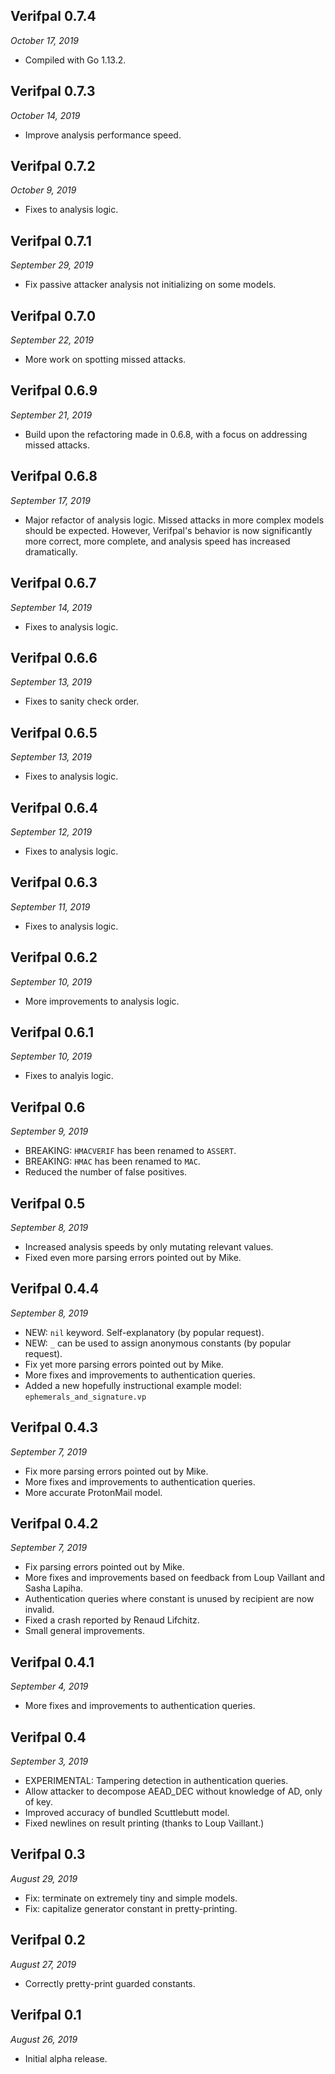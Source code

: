 <!---
# SPDX-FileCopyrightText: © 2019-2020 Nadim Kobeissi <nadim@symbolic.software>
# SPDX-License-Identifier: CC-BY-NC-ND-4.0
-->

## Verifpal 0.7.4
*October 17, 2019*

- Compiled with Go 1.13.2.

## Verifpal 0.7.3
*October 14, 2019*

- Improve analysis performance speed.

## Verifpal 0.7.2
*October 9, 2019*

- Fixes to analysis logic.

## Verifpal 0.7.1
*September 29, 2019*

- Fix passive attacker analysis not initializing on some models.

## Verifpal 0.7.0
*September 22, 2019*

- More work on spotting missed attacks.

## Verifpal 0.6.9
*September 21, 2019*

- Build upon the refactoring made in 0.6.8, with a focus on addressing missed attacks.

## Verifpal 0.6.8
*September 17, 2019*

- Major refactor of analysis logic. Missed attacks in more complex models should be expected. However, Verifpal's behavior is now significantly more correct, more complete, and analysis speed has increased dramatically.

## Verifpal 0.6.7
*September 14, 2019*

- Fixes to analysis logic.

## Verifpal 0.6.6
*September 13, 2019*

- Fixes to sanity check order.

## Verifpal 0.6.5
*September 13, 2019*

- Fixes to analysis logic.

## Verifpal 0.6.4
*September 12, 2019*

- Fixes to analysis logic.

## Verifpal 0.6.3
*September 11, 2019*

- Fixes to analysis logic.

## Verifpal 0.6.2
*September 10, 2019*

- More improvements to analysis logic.

## Verifpal 0.6.1
*September 10, 2019*

- Fixes to analyis logic.

## Verifpal 0.6
*September 9, 2019*

- BREAKING: `HMACVERIF` has been renamed to `ASSERT`.
- BREAKING: `HMAC` has been renamed to `MAC`.
- Reduced the number of false positives.

## Verifpal 0.5
*September 8, 2019*

- Increased analysis speeds by only mutating relevant values.
- Fixed even more parsing errors pointed out by Mike.

## Verifpal 0.4.4
*September 8, 2019*

- NEW: `nil` keyword. Self-explanatory (by popular request).
- NEW: `_` can be used to assign anonymous constants (by popular request).
- Fix yet more parsing errors pointed out by Mike.
- More fixes and improvements to authentication queries.
- Added a new hopefully instructional example model: `ephemerals_and_signature.vp`

## Verifpal 0.4.3
*September 7, 2019*

- Fix more parsing errors pointed out by Mike.
- More fixes and improvements to authentication queries.
- More accurate ProtonMail model. 

## Verifpal 0.4.2
*September 7, 2019*

- Fix parsing errors pointed out by Mike.
- More fixes and improvements based on feedback from Loup Vaillant and Sasha Lapiha.
- Authentication queries where constant is unused by recipient are now invalid.
- Fixed a crash reported by Renaud Lifchitz.
- Small general improvements.

## Verifpal 0.4.1
*September 4, 2019*

- More fixes and improvements to authentication queries.

## Verifpal 0.4
*September 3, 2019*

- EXPERIMENTAL: Tampering detection in authentication queries.
- Allow attacker to decompose AEAD_DEC without knowledge of AD, only of key.
- Improved accuracy of bundled Scuttlebutt model.
- Fixed newlines on result printing (thanks to Loup Vaillant.)

## Verifpal 0.3
*August 29, 2019*

- Fix: terminate on extremely tiny and simple models.
- Fix: capitalize generator constant in pretty-printing.

## Verifpal 0.2
*August 27, 2019*

- Correctly pretty-print guarded constants.

## Verifpal 0.1
*August 26, 2019*

- Initial alpha release.
